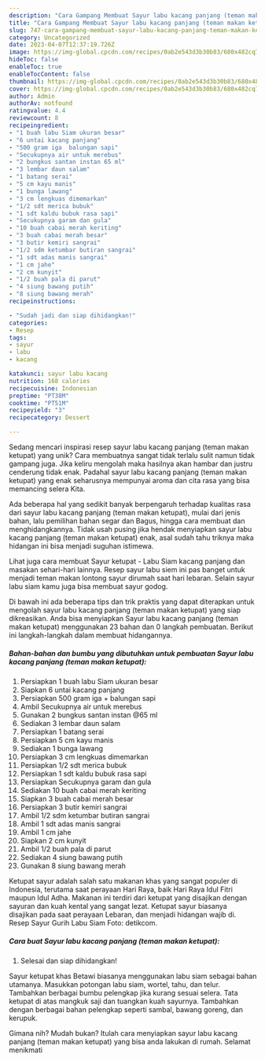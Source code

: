 ```yaml
---
description: "Cara Gampang Membuat Sayur labu kacang panjang (teman makan ketupat) yang Mantap"
title: "Cara Gampang Membuat Sayur labu kacang panjang (teman makan ketupat) yang Mantap"
slug: 747-cara-gampang-membuat-sayur-labu-kacang-panjang-teman-makan-ketupat-yang-mantap
category: Uncategorized
date: 2023-04-07T12:37:19.726Z
image: https://img-global.cpcdn.com/recipes/0ab2e543d3b30b83/680x482cq70/sayur-labu-kacang-panjang-teman-makan-ketupat-foto-resep-utama.jpg
hideToc: false
enableToc: true
enableTocContent: false
thumbnail: https://img-global.cpcdn.com/recipes/0ab2e543d3b30b83/680x482cq70/sayur-labu-kacang-panjang-teman-makan-ketupat-foto-resep-utama.jpg
cover: https://img-global.cpcdn.com/recipes/0ab2e543d3b30b83/680x482cq70/sayur-labu-kacang-panjang-teman-makan-ketupat-foto-resep-utama.jpg
author: Admin
authorAv: notfound
ratingvalue: 4.4
reviewcount: 8
recipeingredient:
- "1 buah labu Siam ukuran besar"
- "6 untai kacang panjang"
- "500 gram iga  balungan sapi"
- "Secukupnya air untuk merebus"
- "2 bungkus santan instan 65 ml"
- "3 lembar daun salam"
- "1 batang serai"
- "5 cm kayu manis"
- "1 bunga lawang"
- "3 cm lengkuas dimemarkan"
- "1/2 sdt merica bubuk"
- "1 sdt kaldu bubuk rasa sapi"
- "Secukupnya garam dan gula"
- "10 buah cabai merah keriting"
- "3 buah cabai merah besar"
- "3 butir kemiri sangrai"
- "1/2 sdm ketumbar butiran sangrai"
- "1 sdt adas manis sangrai"
- "1 cm jahe"
- "2 cm kunyit"
- "1/2 buah pala di parut"
- "4 siung bawang putih"
- "8 siung bawang merah"
recipeinstructions:

- "Sudah jadi dan siap dihidangkan!"
categories:
- Resep
tags:
- sayur
- labu
- kacang

katakunci: sayur labu kacang 
nutrition: 168 calories
recipecuisine: Indonesian
preptime: "PT38M"
cooktime: "PT51M"
recipeyield: "3"
recipecategory: Dessert

---
```





Sedang mencari inspirasi resep sayur labu kacang panjang (teman makan ketupat) yang unik? Cara membuatnya sangat tidak terlalu sulit namun tidak gampang juga. Jika keliru mengolah maka hasilnya akan hambar dan justru cenderung tidak enak. Padahal sayur labu kacang panjang (teman makan ketupat) yang enak seharusnya mempunyai aroma dan cita rasa yang bisa memancing selera Kita.





Ada beberapa hal yang sedikit banyak berpengaruh terhadap kualitas rasa dari sayur labu kacang panjang (teman makan ketupat), mulai dari jenis bahan, lalu pemilihan bahan segar dan Bagus, hingga cara membuat dan menghidangkannya. Tidak usah pusing jika hendak menyiapkan sayur labu kacang panjang (teman makan ketupat) enak,      asal sudah tahu triknya maka hidangan ini bisa menjadi suguhan istimewa.














Lihat juga cara membuat Sayur ketupat - Labu Siam kacang panjang dan masakan sehari-hari lainnya. Resep sayur labu siem ini pas banget untuk menjadi teman makan lontong sayur dirumah saat hari lebaran. Selain sayur labu siam kamu juga bisa membuat sayur godog.






Di bawah ini ada beberapa tips dan trik praktis yang dapat diterapkan untuk mengolah sayur labu kacang panjang (teman makan ketupat) yang siap dikreasikan. Anda bisa menyiapkan Sayur labu kacang panjang (teman makan ketupat) menggunakan 23 bahan dan 0 langkah pembuatan. Berikut ini langkah-langkah dalam membuat hidangannya.

<!--inarticleads1-->

##### Bahan-bahan dan bumbu yang dibutuhkan untuk pembuatan Sayur labu kacang panjang (teman makan ketupat):

1. Persiapkan 1 buah labu Siam ukuran besar
1. Siapkan 6 untai kacang panjang
1. Persiapkan 500 gram iga + balungan sapi
1. Ambil Secukupnya air untuk merebus
1. Gunakan 2 bungkus santan instan @65 ml
1. Sediakan 3 lembar daun salam
1. Persiapkan 1 batang serai
1. Persiapkan 5 cm kayu manis
1. Sediakan 1 bunga lawang
1. Persiapkan 3 cm lengkuas dimemarkan
1. Persiapkan 1/2 sdt merica bubuk
1. Persiapkan 1 sdt kaldu bubuk rasa sapi
1. Persiapkan Secukupnya garam dan gula
1. Sediakan 10 buah cabai merah keriting
1. Siapkan 3 buah cabai merah besar
1. Persiapkan 3 butir kemiri sangrai
1. Ambil 1/2 sdm ketumbar butiran sangrai
1. Ambil 1 sdt adas manis sangrai
1. Ambil 1 cm jahe
1. Siapkan 2 cm kunyit
1. Ambil 1/2 buah pala di parut
1. Sediakan 4 siung bawang putih
1. Gunakan 8 siung bawang merah


Ketupat sayur adalah salah satu makanan khas yang sangat populer di Indonesia, terutama saat perayaan Hari Raya, baik Hari Raya Idul Fitri maupun Idul Adha. Makanan ini terdiri dari ketupat yang disajikan dengan sayuran dan kuah kental yang sangat lezat. Ketupat sayur biasanya disajikan pada saat perayaan Lebaran, dan menjadi hidangan wajib di. Resep Sayur Gurih Labu Siam Foto: detikcom. 

<!--inarticleads2-->

##### Cara buat Sayur labu kacang panjang (teman makan ketupat):


1. Selesai dan siap dihidangkan!

Sayur ketupat khas Betawi biasanya menggunakan labu siam sebagai bahan utamanya. Masukkan potongan labu siam, wortel, tahu, dan telur. Tambahkan berbagai bumbu pelengkap jika kurang sesuai selera. Tata ketupat di atas mangkuk saji dan tuangkan kuah sayurnya. Tambahkan dengan berbagai bahan pelengkap seperti sambal, bawang goreng, dan kerupuk. 

Gimana nih? Mudah bukan? Itulah cara menyiapkan sayur labu kacang panjang (teman makan ketupat) yang bisa anda lakukan di rumah. Selamat menikmati
